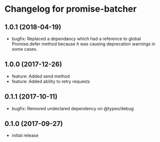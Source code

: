 # Changelog for promise-batcher

## 1.0.1 (2018-04-19)
* bugfix: Replaced a dependancy which had a reference to global Promise.defer method because it was causing deprecation
warnings in some cases.

## 1.0.0 (2017-12-26)
* feature: Added send method
* feature: Added ability to retry requests

## 0.1.1 (2017-10-11)
* bugfix: Removed undeclared dependency on @types/debug

## 0.1.0 (2017-09-27)
* initial release
